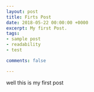 ```yaml
---
layout: post
title: Firts Post
date: 2018-05-22 00:00:00 +0000
excerpt: My first Post.
tags:
- sample post
- readability
- test

comments: false

---
```

well this is my first post